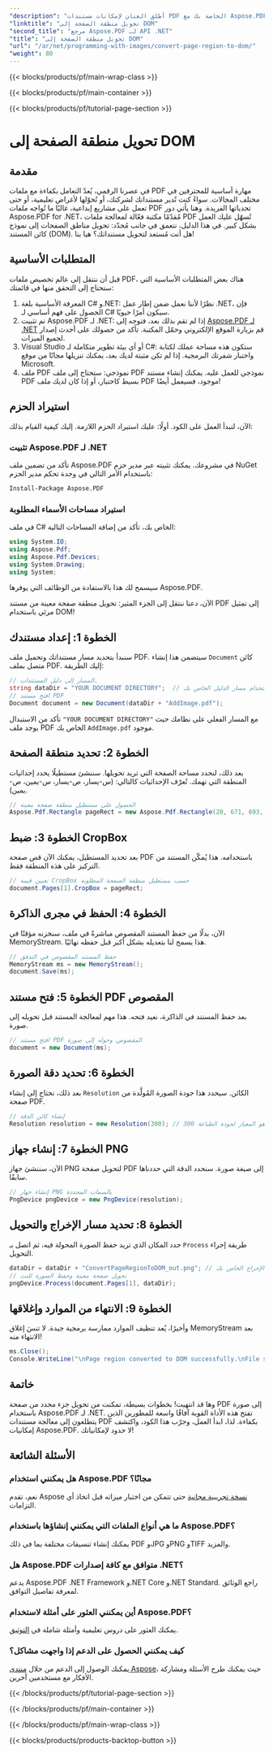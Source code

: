 ```yaml
---
"description": "أطلق العنان لإمكانات مستندات PDF الخاصة بك مع Aspose.PDF لـ .NET. حوّل أجزاءً من ملفات PDF إلى صور، وحسّن سير عملك."
"linktitle": "تحويل منطقة الصفحة إلى DOM"
"second_title": "مرجع Aspose.PDF لـ API .NET"
"title": "تحويل منطقة الصفحة إلى DOM"
"url": "/ar/net/programming-with-images/convert-page-region-to-dom/"
"weight": 80
---
```


{{< blocks/products/pf/main-wrap-class >}}

{{< blocks/products/pf/main-container >}}

{{< blocks/products/pf/tutorial-page-section >}}

# تحويل منطقة الصفحة إلى DOM

## مقدمة

في عصرنا الرقمي، يُعدّ التعامل بكفاءة مع ملفات PDF مهارة أساسية للمحترفين في مختلف المجالات. سواءً كنت تُدير مستنداتك لشركتك، أو تُحوّلها لأغراض تعليمية، أو حتى تعمل على مشاريع إبداعية، غالبًا ما تُواجه ملفات PDF تحدياتها الفريدة. وهنا يأتي دور Aspose.PDF for .NET، مُقدّمًا مكتبة فعّالة لمعالجة ملفات PDF تُسهّل عليك العمل بشكل كبير. في هذا الدليل، نتعمق في جانب مُحدّد: تحويل مناطق الصفحات إلى نموذج كائن المستند (DOM). هل أنت مُستعد لتحويل مستنداتك؟ هيا بنا!

## المتطلبات الأساسية

قبل أن ننتقل إلى عالم تخصيص ملفات PDF، هناك بعض المتطلبات الأساسية التي ستحتاج إلى التحقق منها في قائمتك:
1. المعرفة الأساسية بلغة C# و.NET: نظرًا لأننا نعمل ضمن إطار عمل .NET، فإن الحصول على فهم أساسي لـ C# سيكون أمرًا حيويًا.
2. تم تثبيت Aspose.PDF لـ .NET: إذا لم تقم بذلك بعد، فتوجه إلى [Aspose.PDF لـ .NET](https://releases.aspose.com/pdf/net/) قم بزيارة الموقع الإلكتروني وحمّل المكتبة. تأكد من حصولك على أحدث إصدار لجميع الميزات.
3. Visual Studio أو أي بيئة تطوير متكاملة لـ C#: ستكون هذه مساحة عملك لكتابة واختبار شفرتك البرمجية. إذا لم تكن مثبتة لديك بعد، يمكنك تنزيلها مجانًا من موقع Microsoft.
4. ملف PDF نموذجي: ستحتاج إلى ملف PDF نموذجي للعمل عليه. يمكنك إنشاء مستند PDF بسيط كاختبار، أو إذا كان لديك ملف PDF موجود، فسيعمل أيضًا!

## استيراد الحزم

الآن، لنبدأ العمل على الكود. أولًا: عليك استيراد الحزم اللازمة. إليك كيفية القيام بذلك:

### تثبيت Aspose.PDF لـ .NET
تأكد من تضمين ملف Aspose.PDF في مشروعك. يمكنك تثبيته عبر مدير حزم NuGet باستخدام الأمر التالي في وحدة تحكم مدير الحزم:
```bash
Install-Package Aspose.PDF
```

### استيراد مساحات الأسماء المطلوبة
في ملف C# الخاص بك، تأكد من إضافة المساحات التالية:
```csharp
using System.IO;
using Aspose.Pdf;
using Aspose.Pdf.Devices;
using System.Drawing;
using System;
```

سيسمح لك هذا بالاستفادة من الوظائف التي يوفرها Aspose.PDF.

الآن، دعنا ننتقل إلى الجزء المثير: تحويل منطقة صفحة معينة من مستند PDF إلى تمثيل مرئي باستخدام DOM!

## الخطوة 1: إعداد مستندك
سنبدأ بتحديد مسار مستنداتك وتحميل ملف PDF. سيتضمن هذا إنشاء `Document` كائن متصل بملف PDF. إليك الطريقة:

```csharp
// المسار إلى دليل المستندات.
string dataDir = "YOUR DOCUMENT DIRECTORY";  // قم بتحديث هذا باستخدام مسار الدليل الخاص بك
// افتح مستند PDF
Document document = new Document(dataDir + "AddImage.pdf");
```

تأكد من الاستبدال `"YOUR DOCUMENT DIRECTORY"` مع المسار الفعلي على نظامك حيث يوجد ملف PDF الخاص بك `AddImage.pdf` موجود.

## الخطوة 2: تحديد منطقة الصفحة
بعد ذلك، لنحدد مساحة الصفحة التي تريد تحويلها. سننشئ مستطيلًا يحدد إحداثيات المنطقة التي تهمك. تُعرّف الإحداثيات كالتالي: (س-يسار، ص-يسار، س-يمين، ص-يمين).

```csharp
// الحصول على مستطيل منطقة صفحة معينة
Aspose.Pdf.Rectangle pageRect = new Aspose.Pdf.Rectangle(20, 671, 693, 1125);
```

## الخطوة 3: ضبط CropBox
بعد تحديد المستطيل، يمكنك الآن قص صفحة PDF باستخدامه. هذا يُمكّن المستند من التركيز على هذه المنطقة فقط.

```csharp
// تعيين قيمة CropBox حسب مستطيل منطقة الصفحة المطلوبة
document.Pages[1].CropBox = pageRect;
```

## الخطوة 4: الحفظ في مجرى الذاكرة
الآن، بدلًا من حفظ المستند المقصوص مباشرةً في ملف، سنخزنه مؤقتًا في MemoryStream. هذا يسمح لنا بتعديله بشكل أكبر قبل حفظه نهائيًا.

```csharp
// حفظ المستند المقصوص في التدفق
MemoryStream ms = new MemoryStream();
document.Save(ms);
```

## الخطوة 5: فتح مستند PDF المقصوص
بعد حفظ المستند في الذاكرة، نعيد فتحه. هذا مهم لمعالجة المستند قبل تحويله إلى صورة.

```csharp
// افتح مستند PDF المقصوص وحوله إلى صورة
document = new Document(ms);
```

## الخطوة 6: تحديد دقة الصورة
بعد ذلك، نحتاج إلى إنشاء `Resolution` الكائن. سيحدد هذا جودة الصورة المُولَّدة من صفحة PDF.

```csharp
// إنشاء كائن الدقة
Resolution resolution = new Resolution(300); // 300 نقطة في البوصة هو المعيار لجودة الطباعة
```

## الخطوة 7: إنشاء جهاز PNG
الآن، سننشئ جهاز PNG لتحويل صفحة PDF إلى صيغة صورة. سنحدد الدقة التي حددناها سابقًا.

```csharp
// إنشاء جهاز PNG بالسمات المحددة
PngDevice pngDevice = new PngDevice(resolution);
```

## الخطوة 8: تحديد مسار الإخراج والتحويل
حدد المكان الذي تريد حفظ الصورة المحولة فيه، ثم اتصل بـ `Process` طريقة إجراء التحويل.

```csharp
dataDir = dataDir + "ConvertPageRegionToDOM_out.png"; // حدد ملف الإخراج الخاص بك
// تحويل صفحة معينة وحفظ الصورة للبث
pngDevice.Process(document.Pages[1], dataDir);
```

## الخطوة 9: الانتهاء من الموارد وإغلاقها
وأخيرًا، يُعد تنظيف الموارد ممارسة برمجية جيدة. لا تنسَ إغلاق MemoryStream بعد الانتهاء منه!

```csharp
ms.Close();
Console.WriteLine("\nPage region converted to DOM successfully.\nFile saved at " + dataDir);
```

## خاتمة

وها قد انتهيت! بخطوات بسيطة، تمكنت من تحويل جزء محدد من صفحة PDF إلى صورة باستخدام Aspose.PDF لـ .NET. تفتح هذه الأداة القوية آفاقًا واسعة للمطورين الذين يتطلعون إلى معالجة مستندات PDF بكفاءة. لذا، ابدأ العمل، وجرّب هذا الكود، واكتشف إمكانيات Aspose.PDF. لا حدود لإمكانياتك!

## الأسئلة الشائعة

### هل يمكنني استخدام Aspose.PDF مجانًا؟  
نعم، تقدم Aspose [نسخة تجريبية مجانية](https://releases.aspose.com/) حتى تتمكن من اختبار ميزاته قبل اتخاذ أي التزامات.

### ما هي أنواع الملفات التي يمكنني إنشاؤها باستخدام Aspose.PDF؟  
يمكنك إنشاء تنسيقات مختلفة بما في ذلك PDF وJPG وPNG وTIFF والمزيد. 

### هل Aspose.PDF متوافق مع كافة إصدارات .NET؟  
يدعم Aspose.PDF .NET Framework و.NET Core و.NET Standard. راجع الوثائق لمعرفة تفاصيل التوافق.

### أين يمكنني العثور على أمثلة لاستخدام Aspose.PDF؟  
يمكنك العثور على دروس تعليمية وأمثلة شاملة في [التوثيق](https://reference.aspose.com/pdf/net/).

### كيف يمكنني الحصول على الدعم إذا واجهت مشاكل؟  
يمكنك الوصول إلى الدعم من خلال [منتدى Aspose](https://forum.aspose.com/c/pdf/10)، حيث يمكنك طرح الأسئلة ومشاركة الأفكار مع مستخدمين آخرين.

{{< /blocks/products/pf/tutorial-page-section >}}

{{< /blocks/products/pf/main-container >}}

{{< /blocks/products/pf/main-wrap-class >}}

{{< blocks/products/products-backtop-button >}}